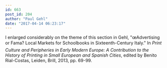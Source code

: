 ```yaml
---
id: 663
post_id: 204
author: "Paul Gehl"
date: "2017-04-14 06:23:17"
---
```

I enlarged considerably on the theme of this section in Gehl, "œAdvertising or Fama? Local Markets for Schoolbooks in Sixteenth-Century Italy." In <em>Print Culture and Peripheries in Early Modern Europe: A Contribution to the History of Printing in Small European and Spanish Cities</em>, edited by Benito Rial-Costas, Leiden, Brill, 2013, pp. 69-99.

